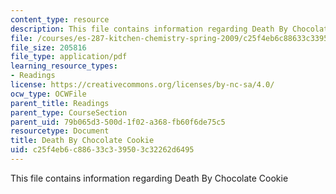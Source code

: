 ```yaml
---
content_type: resource
description: This file contains information regarding Death By Chocolate Cookie
file: /courses/es-287-kitchen-chemistry-spring-2009/c25f4eb6c88633c339503c32262d6495_MITES_287S09_read03.pdf
file_size: 205816
file_type: application/pdf
learning_resource_types:
- Readings
license: https://creativecommons.org/licenses/by-nc-sa/4.0/
ocw_type: OCWFile
parent_title: Readings
parent_type: CourseSection
parent_uid: 79b065d3-500d-1f02-a368-fb60f6de75c5
resourcetype: Document
title: Death By Chocolate Cookie
uid: c25f4eb6-c886-33c3-3950-3c32262d6495
---
```

This file contains information regarding Death By Chocolate Cookie